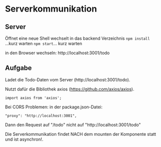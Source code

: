 # Serverkommunikation

## Server

Öffnet eine neue Shell
wechselt in das backend Verzeichnis
`npm install` ...kurz warten
`npm start`... kurz warten

in den Browser wechseln: http://localhost:3001/todo

## Aufgabe

Ladet die Todo-Daten vom Server (http://localhost:3001/todo).

Nutzt dafür die Bibliothek axios (https://github.com/axios/axios).

```
import axios from 'axios';
```

Bei CORS Problemen: in der package.json-Datei:

```
"proxy": "http://localhost:3001",
```

Dann den Request auf "/todo" nicht auf "http://localhost:3001/todo"

Die Serverkommunikation findet NACH dem mounten der Komponente statt und ist asynchron!.
